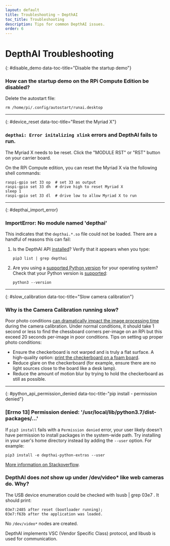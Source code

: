 ```yaml
---
layout: default
title: Troubleshooting ~ DepthAI
toc_title: Troubleshooting
description: Tips for common DepthAI issues.
order: 6
---
```


# DepthAI Troubleshooting

{: #disable_demo data-toc-title="Disable the startup demo"}
### How can the startup demo on the RPi Compute Edition be disabled?

Delete the autostart file:

```
rm /home/pi/.config/autostart/runai.desktop
```
<hr/>

{: #device_reset data-toc-title="Reset the Myriad X"}
### `depthai: Error initalizing xlink` errors and DepthAI fails to run.

The Myriad X needs to be reset. Click the "MODULE RST" or "RST" button on your carrier board.

On the RPi Compute edition, you can reset the Myriad X via the following shell commands:

```
raspi-gpio set 33 op  # set 33 as output
raspi-gpio set 33 dh  # drive high to reset Myriad X
sleep 1
raspi-gpio set 33 dl  # drive low to allow Myriad X to run
```

<hr/>

{: #depthai_import_error}
### ImportError: No module named 'depthai'

This indicates that the `depthai.*.so` file could not be loaded. There are a handful of reasons this can fail:

1. Is the DepthAI API [installed](api/#install)? Verify that it appears when you type:
    ```
    pip3 list | grep depthai
    ```
2. Are you using a [supported Python version](/api/#python_version) for your operating system? Check that your Python version is [supported](/api/#python_version):
    ```
    python3 --version
    ```

<hr/>

{: #slow_calibration data-toc-title="Slow camera calibration"}
### Why is the Camera Calibration running slow?

Poor photo conditions [can dramatically impact the image processing time](https://stackoverflow.com/questions/51073309/why-does-the-camera-calibration-in-opencv-python-takes-more-than-30-minutes) during the camera calibration. Under normal conditions, it should take 1 second or less to find the chessboard corners per-image on an RPi but this exceed 20 seconds per-image in poor conditions. Tips on setting up proper photo conditions:

* Ensure the checkerboard is not warped and is truly a flat surface. A high-quality option: [print the checkerboard on a foam board](https://discuss.luxonis.com/d/38-easy-calibration-targets-for-depthai-opencv-checkerboard).
* Reduce glare on the checkerboard (for example, ensure there are no light sources close to the board like a desk lamp).
* Reduce the amount of motion blur by trying to hold the checkerboard as still as possible.

<hr/>

{: #python_api_permission_denied data-toc-title-"pip install - permission denied"}
### [Errno 13] Permission denied: '/usr/local/lib/python3.7/dist-packages/...'

If `pip3 install` fails with a `Permission denied` error, your user likely doesn't have permission to install packages in the system-wide path. Try installing in your user's home directory instead by adding the `--user` option. For example:

```
pip3 install -e depthai-python-extras --user
```

[More information on Stackoverflow](https://stackoverflow.com/questions/31512422/pip-install-failing-with-oserror-errno-13-permission-denied-on-directory).


### DepthAI does *not* show up under /dev/video* like web cameras do.  Why?

The USB device enumeration could be checked with lsusb | grep 03e7  . It should print:

`03e7:2485 after reset (bootloader running);`  
`03e7:f63b after the application was loaded.`

No `/dev/video*` nodes are created. 

DepthAI implements VSC (Vendor Specific Class) protocol, and libusb is used for communication.
